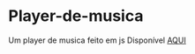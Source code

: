 # Player-de-musica
Um player de musica feito em js
Disponível <a href="https://danielkloh-playerdemusica.netlify.app/">AQUI</a>
